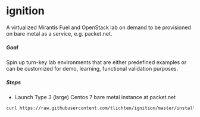 # ignition

A virtualized Mirantis Fuel and OpenStack lab on demand to be provisioned on bare metal as a service, e.g. packet.net.

##### Goal
Spin up turn-key lab environments that are either predefined examples or can be customized for demo, learning, functional validation purposes.

##### Steps
- Launch Type 3 (large) Centos 7 bare metal instance at packet.net
```bash
curl https://raw.githubusercontent.com/tlichten/ignition/master/install.sh | sh
```
